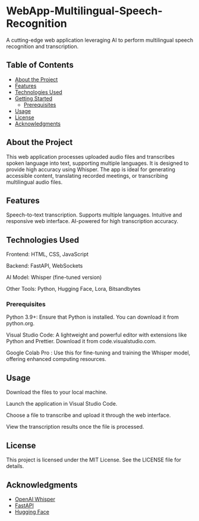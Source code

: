 # WebApp-Multilingual-Speech-Recognition
A cutting-edge web application leveraging AI to perform multilingual speech recognition and transcription.
## Table of Contents
- [About the Project](#about-the-project)  
- [Features](#features)  
- [Technologies Used](#technologies-used)  
- [Getting Started](#getting-started)  
  - [Prerequisites](#prerequisites)  
- [Usage](#usage)  
- [License](#license)  
- [Acknowledgments](#acknowledgments)
  
## About the Project
This web application processes uploaded audio files and transcribes spoken language into text, supporting multiple languages. It is designed to provide high accuracy using  Whisper. The app is ideal for generating accessible content, translating recorded meetings, or transcribing multilingual audio files.



## Features
Speech-to-text transcription.
Supports multiple languages.
Intuitive and responsive web interface.
AI-powered for high transcription accuracy.


## Technologies Used
Frontend: HTML, CSS, JavaScript 


Backend: FastAPI, WebSockets


AI Model: Whisper (fine-tuned version)


Other Tools: Python, Hugging Face, Lora, Bitsandbytes

### Prerequisites
Python 3.9+: Ensure that Python is installed. You can download it from python.org.


Visual Studio Code: A lightweight and powerful editor with extensions like Python and Prettier. Download it from code.visualstudio.com.


Google Colab Pro : Use this for fine-tuning and training the Whisper model, offering enhanced computing resources.

## Usage
Download the files to your local machine.


Launch the application in Visual Studio Code.


Choose a file to transcribe and upload it through the web interface.


View the transcription results once the file is processed.

## License
This project is licensed under the MIT License. See the LICENSE file for details.
## Acknowledgments
- [OpenAI Whisper](https://openai.com/research/whisper)
- [FastAPI](https://fastapi.tiangolo.com/)
- [Hugging Face](https://huggingface.co/)

